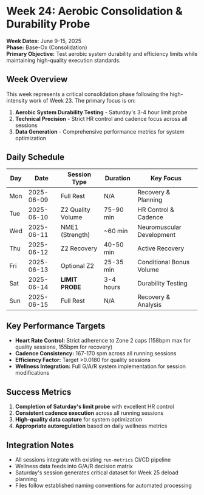 # Week 24: Aerobic Consolidation & Durability Probe

**Week Dates:** June 9-15, 2025  
**Phase:** Base-Ox (Consolidation)  
**Primary Objective:** Test aerobic system durability and efficiency limits while maintaining high-quality execution standards.

## Week Overview

This week represents a critical consolidation phase following the high-intensity work of Week 23. The primary focus is on:

1. **Aerobic System Durability Testing** - Saturday's 3-4 hour limit probe
2. **Technical Precision** - Strict HR control and cadence focus across all sessions
3. **Data Generation** - Comprehensive performance metrics for system optimization

## Daily Schedule

| Day | Date | Session Type | Duration | Key Focus |
|-----|------|--------------|----------|-----------|
| Mon | 2025-06-09 | Full Rest | N/A | Recovery & Planning |
| Tue | 2025-06-10 | Z2 Quality Volume | 75-90 min | HR Control & Cadence |
| Wed | 2025-06-11 | NME1 (Strength) | ~60 min | Neuromuscular Development |
| Thu | 2025-06-12 | Z2 Recovery | 40-50 min | Active Recovery |
| Fri | 2025-06-13 | Optional Z2 | 25-35 min | Conditional Bonus Volume |
| Sat | 2025-06-14 | **LIMIT PROBE** | 3-4 hours | Durability Testing |
| Sun | 2025-06-15 | Full Rest | N/A | Recovery & Analysis |

## Key Performance Targets

- **Heart Rate Control:** Strict adherence to Zone 2 caps (158bpm max for quality sessions, 155bpm for recovery)
- **Cadence Consistency:** 167-170 spm across all running sessions
- **Efficiency Factor:** Target >0.0180 for quality sessions
- **Wellness Integration:** Full G/A/R system implementation for session modifications

## Success Metrics

1. **Completion of Saturday's limit probe** with excellent HR control
2. **Consistent cadence execution** across all running sessions
3. **High-quality data capture** for system optimization
4. **Appropriate autoregulation** based on daily wellness metrics

## Integration Notes

- All sessions integrate with existing `run-metrics` CI/CD pipeline
- Wellness data feeds into G/A/R decision matrix
- Saturday's session generates critical dataset for Week 25 deload planning
- Files follow established naming conventions for automated processing
